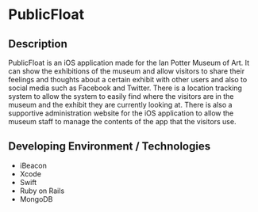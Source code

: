# PublicFloat

## Description
PublicFloat is an iOS application made for the Ian Potter Museum of Art. It can show the exhibitions of the museum and allow visitors to share their feelings and thoughts about a certain exhibit with other users and also to social media such as Facebook and Twitter. There is a location tracking system to allow the system to easily find where the visitors are in the museum and the exhibit they are currently looking at. There is also a supportive administration website for the iOS application to allow the museum staff to manage the contents of the app that the visitors use.

## Developing Environment / Technologies
* iBeacon
* Xcode
* Swift
* Ruby on Rails
* MongoDB